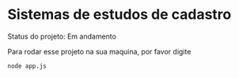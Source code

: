 # Sistemas de estudos de cadastro #

Status do projeto: Em andamento

Para rodar esse projeto na sua maquina, por favor digite

```
node app.js
```
